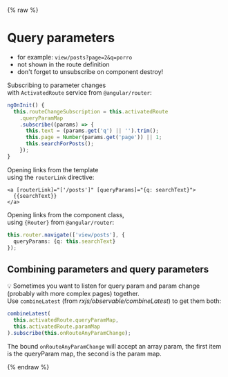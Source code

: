 {% raw %}
# Query parameters

- for example: `view/posts?page=2&q=porro`
- not shown in the route definition
- don't forget to unsubscribe on component destroy!

Subscribing to parameter changes  
with `ActivatedRoute` service from `@angular/router`:

```typescript
ngOnInit() {
  this.routeChangeSubscription = this.activatedRoute
    .queryParamMap
    .subscribe((params) => {
      this.text = (params.get('q') || '').trim();
      this.page = Number(params.get('page')) || 1;
      this.searchForPosts();
    });
}
```

Opening links from the template  
using the `routerLink` directive:

```angular2html
<a [routerLink]="['/posts']" [queryParams]="{q: searchText}">
  {{searchText}}
</a>
```

Opening links from the component class,  
using `{Router}` from `@angular/router`:

```typescript
this.router.navigate(['view/posts'], {
  queryParams: {q: this.searchText}
});
```

## Combining parameters and query parameters

:bulb: Sometimes you want to listen for query param and param change (probably with more complex pages) together.  
Use `combineLatest` (from _rxjs/observable/combineLatest_) to get them both:

```typescript
combineLatest(
  this.activatedRoute.queryParamMap,
  this.activatedRoute.paramMap
).subscribe(this.onRouteAnyParamChange);
```

The bound `onRouteAnyParamChange` will accept an array param, the first item is the queryParam map, the second is the param map.

{% endraw %}
